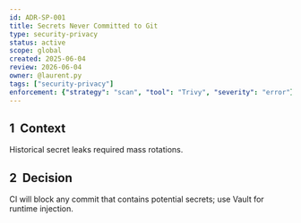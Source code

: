```yaml
---
id: ADR-SP-001
title: Secrets Never Committed to Git
type: security-privacy
status: active
scope: global
created: 2025-06-04
review: 2026-06-04
owner: @laurent.py
tags: ["security-privacy"]
enforcement: {"strategy": "scan", "tool": "Trivy", "severity": "error"}
---
```

## 1  Context
Historical secret leaks required mass rotations.

## 2  Decision
CI will block any commit that contains potential secrets; use Vault for runtime injection.
